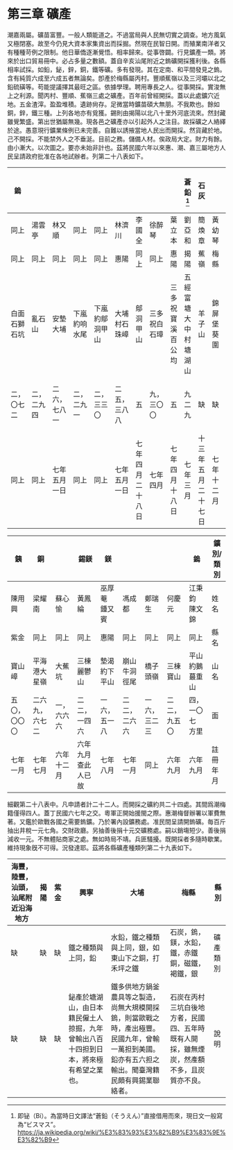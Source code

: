 # 第三章 礦產

潮嘉兩屬。礦苗富豐。一般人類能道之。不過當局與人民無切實之調查。地方風氣又極閉塞。故至今仍見大資本家集資出而採掘。然現在民智日開。而殖業南洋者又有種種苛例之限制。他日華僑逐漸覺悟。相率歸來。從事啓闢。行見鑛產一類。將來於出口貿易冊中。必占多量之數額。蓋自辛亥汕尾附近之鎢礦開採獲利後。各縣相率試採。如鉛，鉍，鋅，銅，鐵等礦。多有發現。其在定南、和平間發見之鎢。含有純質六成至六成五者無論矣。卽產於梅縣屬丙村。豐順蕉嶺以及三河壩以北之鉛硫磺等。苟能提議擇其最旺之區。依據學理。聘用專長之人。從事開採。實浚無上之利源。聞丙村、豐順、蕉嶺三處之礦產。百年前曾經開採。蓋以此處鑛穴近地。五金渣滓。盈盈堆積。遺跡尙存。足微當時鑛苗碩大無朋。不我欺也。餘如銅，鋅，鐵三種。上列各地亦有覓獲。錫則由揭陽以北八十里外河底流來。然封藏雖覺繁盛。第出世猶屬無幾。現各邑之礦產亦以引起外人之注目。故採礦之人絡繹於途。愚意現行鑛業條例已未完善。自難以誘掖當地人民出而開採。然貨藏於地。己不開採。不能禁外人之不垂涎。目前之務。儲備人材。俟政局大定。財力有餘。由小漸大。以次圖之。要亦未始非計也。茲將民國六年以來惠、潮、嘉三屬地方人民呈請政府批准在各地試辦者。列第二十八表如下。

|      鎢        |            |              |              |                |              |                  |              |                | 蒼鉛[^42]            |      石灰              |        |   煤炭     |                 |  鑛別/類別 |
|--------------|------------|--------------|--------------|----------------|--------------|------------------|--------------|------------------|----------------------|--------------------|------------|--------|---------------------|------------|
| 同上         | 湯雲亭     | 林又順       | 同上         | 同上           | 林濟川       | 李國全           | 徐醉琴       | 葉立本           | 劉亞和               | 簡煥章             | 黃幼琴     | 蕭耀堂 | 張吉軒              | 姓名       |
| 同上         | 同上       | 同上         | 同上         | 同上           | 惠陽         | 同上             | 同上         | 惠陽             | 揭陽                 | 蕉嶺               | 梅縣       | 梅縣   | 梅縣                | 縣名       |
| 白面石獅石坑 | 亂石山     | 安墊大埔     | 下嵐約响水尾 | 下嵐約鄔洞甲山 | 大埔村石珠嶂 | 鄔洞甲山         | 三多祝白石璋 | 三多祝寶溪百公均 | 五經富塘大中村塘湖山 | 羊子山             | 錦屏堡葵圍 | 真武章 | 三坵田馬蹄崗        | 山名       |
| 二，〇七二   | 二，二九四 | 二六，七八一 | 二，二九一   | 二，三三〇     | 二五，三八八 | 五               | 九，三〇〇   | 五               | 九二九               |        缺            |缺            |缺        | 二七二，三七三 方里 | 面         |
| 同上         | 同上       | 七年五月一日 | 同上         | 同上           | 七年五月一日 | 七年四月二十八日 | 七年四月     | 七年四月十八日   | 七年三月             | 十三年五月二十七日 | 七年十二月 |   缺     | 六年九月            | 註冊年月   |

| 銕           |      銅          |          | 錫鎂                |      鎂         |              |              |            |        鎢         |  鑛別/類別 |
|--------------|----------------|------------|---------------------|---------------|--------------|--------------|--------------|-----------------|------------|
| 陳用興       | 梁耀南         | 蘇心愉     | 黃鳳綸              | 巫厚菴 鍾又賓 | 馮成都       | 鄭瑞生       | 何慶元       | 江秉鈞 陳文錦   | 姓名       |
| 紫金         | 同上           | 同上       | 同上                | 惠陽          | 同上         | 同上         | 同上         | 同上            | 縣名       |
| 寶山嶂       | 平海港大星嶺   | 大蕉坑     | 三棟麗鬱山          | 墊渴約下平山  | 崩山牛洞徑尾 | 橋子頭嶺     | 三棟寶山     | 平山約鵝蕞重山  | 山名       |
| 五〇，〇〇〇 | 二六九，六七二 | 一，六六六 | 二二，一四六        | 一六，五一八  | 二二，二六六 | 一六，三二三 | 二二，九五〇 | 四，一〇七 方里 | 面         |
| 七年一月     | 七年七月       | 六年十二月 | 六年九月 查此人已故 | 七年八月      | 七年一月     | 同上         | 六年九月     | 六年九月        | 註冊年月   |

細觀第二十八表中。凡申請者計二十二人。而開採之礦約共二十四處。其間爲潮梅籍僅得四人。蓋丁民國六七年之交。粵軍正開始援閩之際。惠潮梅督辦署以軍費無著。又鑑於歐戰各國之需要鎢鑛。乃於署內設鑛務處。准民間呈請開鎢礦。毎百斤抽出井稅一元七角。交財政廳。另抽善後捐十元交礦務處。嗣以銷塲短少。善後捐減收一元。不無體貼商家之處。無如時局不靖。兵匪騷擾。既開採者多隨時歇業。維持現象旣不可得。況發達耶。茲將各縣礦產種類列第二十九表如下。

| 海豐，陸豐，汕頭，汕尾附近沿海地方 | 揭陽 | 紫金 | 興寧                                                                                 | 大埔                                                                                                                                               | 梅縣                                                                                     | 縣別     |
|------------------------------------|------|------|--------------------------------------------------------------------------------------|----------------------------------------------------------------------------------------------------------------------------------------------------|------------------------------------------------------------------------------------------|----------|
|           缺                         |   缺   |   缺   | 鐵之種類與上同，鉛                                                                   | 水鉛，鐵之種類與上同，銀，如東山下之銅，打禾坪之鐵                                                                                                 | 石炭，鎢，鎂，水鉛，鐵，赤鐵銅，磁鐵，褐鐵，銀                                           | 礦產類別 |
|            缺                        |  缺    |  缺    | 鉍產於塘湖山，由日本籍民僱土人掠掘，九年曾輸出八百十四担到日本，將來極有希望之業也。 | 鐵多供地方鍋釜農具等之製造，尚無大規模開採鎢，則當歐戰之時，產出極豐。民國九年，曾輸一萬担到美國。鉛亦有五六担之輸出。聞臺灣籍民頗有興錫業聯絡者。 | 石炭在丙村三坑白後地方者，民國四、五年時既有人開採，雖無煙炭，然產額不多，且炭質亦不良。 | 說明     |

[^42]: 即铋（Bi）。為當時日文譯法“蒼鉛（そうえん）”直接借用而來，現日文一般寫為“ビスマス”。
https://ja.wikipedia.org/wiki/%E3%83%93%E3%82%B9%E3%83%9E%E3%82%B9
